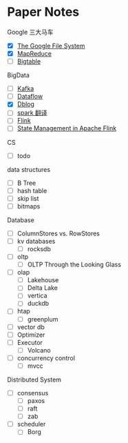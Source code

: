# Paper Notes

Google 三大马车

- [X] [The Google File System](https://static.googleusercontent.com/media/research.google.com/zh-CN//archive/gfs-sosp2003.pdf)
- [X] [MapReduce](https://pdos.csail.mit.edu/6.824/papers/mapreduce.pdf)
- [ ] [Bigtable](https://storage.googleapis.com/gweb-research2023-media/pubtools/pdf/68a74a85e1662fe02ff3967497f31fda7f32225c.pdf)

BigData

- [ ] [Kafka](https://notes.stephenholiday.com/Kafka.pdf)
- [ ] [Dataflow](https://storage.googleapis.com/gweb-research2023-media/pubtools/pdf/43864.pdf)
- [X] [Dblog](https://arxiv.org/pdf/2010.12597.pdf)
- [ ] [spark 翻译](https://fangmiao97.github.io/2019/04/13/tanslate-Resilient-Distributed-Datasets-A-Fault-Tolerant-Abstraction%E2%80%93for-In-Memory-Cluster-Computing/)
- [ ] [Flink](http://asterios.katsifodimos.com/assets/publications/flink-deb.pdf)
- [ ] [State Management in Apache Flink](https://dl.acm.org/doi/10.14778/3137765.3137777)

CS

- [ ] todo

data structures
- [ ] B Tree
- [ ] hash table
- [ ] skip list
- [ ] bitmaps

Database

- [ ] ColumnStores vs. RowStores
- [ ] kv databases
  - [ ] rocksdb
- [ ] oltp
  - [ ] OLTP Through the Looking Glass
- [ ] olap
  - [ ] Lakehouse
  - [ ] Delta Lake
  - [ ] vertica
  - [ ] duckdb
- [ ] htap
  - [ ] greenplum
- [ ] vector db
- [ ] Optimizer
- [ ] Executor
  - [ ] Volcano
- [ ] concurrency control
  - [ ] mvcc

Distributed System

- [ ] consensus
  - [ ] paxos
  - [ ] raft
  - [ ] zab
- [ ] scheduler
  - [ ] Borg
